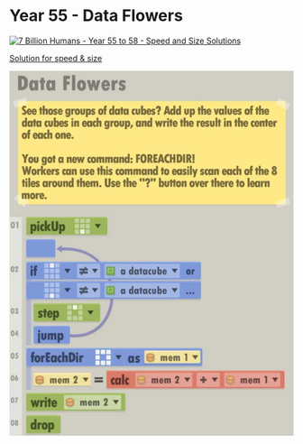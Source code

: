 # Year 55 - Data Flowers

[![7 Billion Humans - Year 55 to 58 - Speed and Size Solutions](https://img.youtube.com/vi/XAzqG4UMruk/0.jpg)](https://www.youtube.com/watch?v=XAzqG4UMruk)

[Solution for speed & size](solution.txt)

![Solution for speed & size](solution.JPEG "Year 55")